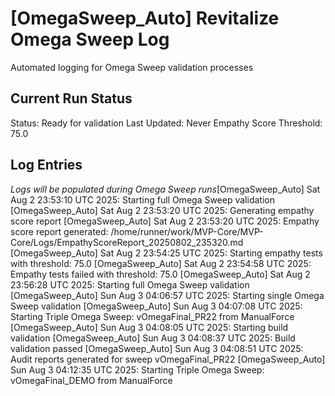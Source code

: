 # [OmegaSweep_Auto] Revitalize Omega Sweep Log
Automated logging for Omega Sweep validation processes

## Current Run Status
Status: Ready for validation
Last Updated: Never
Empathy Score Threshold: 75.0

## Log Entries
*Logs will be populated during Omega Sweep runs*[OmegaSweep_Auto] Sat Aug  2 23:53:10 UTC 2025: Starting full Omega Sweep validation
[OmegaSweep_Auto] Sat Aug  2 23:53:20 UTC 2025: Generating empathy score report
[OmegaSweep_Auto] Sat Aug  2 23:53:20 UTC 2025: Empathy score report generated: /home/runner/work/MVP-Core/MVP-Core/Logs/EmpathyScoreReport_20250802_235320.md
[OmegaSweep_Auto] Sat Aug  2 23:54:25 UTC 2025: Starting empathy tests with threshold: 75.0
[OmegaSweep_Auto] Sat Aug  2 23:54:58 UTC 2025: Empathy tests failed with threshold: 75.0
[OmegaSweep_Auto] Sat Aug  2 23:56:28 UTC 2025: Starting full Omega Sweep validation
[OmegaSweep_Auto] Sun Aug  3 04:06:57 UTC 2025: Starting single Omega Sweep validation
[OmegaSweep_Auto] Sun Aug  3 04:07:08 UTC 2025: Starting Triple Omega Sweep: vOmegaFinal_PR22 from ManualForce
[OmegaSweep_Auto] Sun Aug  3 04:08:05 UTC 2025: Starting build validation
[OmegaSweep_Auto] Sun Aug  3 04:08:37 UTC 2025: Build validation passed
[OmegaSweep_Auto] Sun Aug  3 04:08:51 UTC 2025: Audit reports generated for sweep vOmegaFinal_PR22
[OmegaSweep_Auto] Sun Aug  3 04:12:35 UTC 2025: Starting Triple Omega Sweep: vOmegaFinal_DEMO from ManualForce
